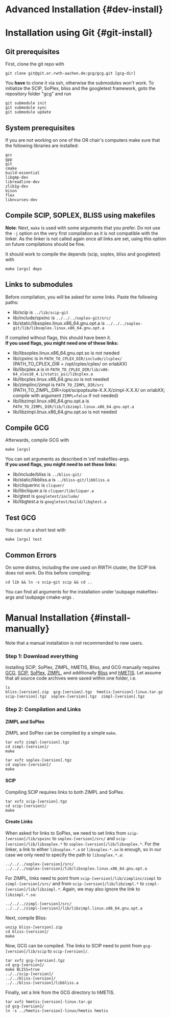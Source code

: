 # Advanced Installation {#dev-install}

# Installation using Git {#git-install}
## Git prerequisites
First, clone the git repo with

    git clone git@git.or.rwth-aachen.de:gcg/gcg.git [gcg-dir]

You **have** to clone it via ssh, otherwise the submodules won't work.
To initialize the SCIP, SoPlex, bliss and the googletest framework, goto the repository folder "gcg" and run

    git submodule init
    git submodule sync
    git submodule update

## System prerequisites
If you are not working on one of the OR chair's computers make sure that the following libraries are installed:

```or
gcc
gpp
git
cmake
build-essential
libgmp-dev
libreadline-dev
zlib1g-dev
bison
flex
libncurses-dev
```

## Compile SCIP, SOPLEX, BLISS using makefiles
**Note**: Next, ```make``` is used with some arguments that you prefer. Do not use the ```-j``` option on the very first compilation as it is not compatible with the linker. As the linker is not called again once all links are set, using this option on future compilations should be fine.

It should work to compile the depends (scip, soplex, bliss and googletest) with

    make [args] deps

## Links to submodules
Before compilation, you will be asked for some links. Paste the following paths:
 * lib/scip is `../lib/scip-git`
 * lib/include/spxinc is `../../../soplex-git/src/`
 * lib/static/libsoplex.linux.x86_64.gnu.opt.a is `../../../soplex-git/lib/libsoplex.linux.x86_64.gnu.opt.a`

If compiled without flags, this should have been it.<br>
**If you used flags, you might need one of these links:**
 * lib/libsoplex.linux.x86_64.gnu.opt.so is not needed
 * lib/cpxinc is in `PATH_TO_CPLEX_DIR/include/ilcplex/` (PATH_TO_CPLEX_DIR = /opt/cplex/cplex/ on orlabXX)
 * lib/libcplex.a is in `PATH_TO_CPLEX_DIR/lib/x86-64_sles10_4.1/static_pic/libcplex.a`
 * lib/libcplex.linux.x86_64.gnu.so is not needed
 * lib/zimplinc/zimpl is `PATH_TO_ZIMPL_DIR/src` (PATH_TO_ZIMPL_DIR=/opt/scipoptsuite-X.X.X/zimpl-X.X.X/ on orlabXX; compile with argument `ZIMPL=false` if not needed)
 * lib/libzimpl.linux.x86_64.gnu.opt.a is `PATH_TO_ZIMPL_DIR/lib/libzimpl.linux.x86_64.gnu.opt.a`
 * lib/libzimpl.linux.x86_64.gnu.opt.so is not needed

## Compile GCG
Afterwards, compile GCG with

    make [args]

You can set arguments as described in \ref makefiles-args. <br>
**If you used flags, you might need to set these links:**
 * lib/include/bliss is `../bliss-git/`
 * lib/static/libbliss.a is `../bliss-git/libbliss.a`
 * lib/cliquerinc is `cliquer/`
 * lib/libcliquer.a is `cliquer/libcliquer.a`
 * lib/gtest is `googletest/include/`
 * lib/libgtest.a is `googletest/build/libgtest.a`

## Test GCG
You can run a short test with

    make [args] test


## Common Errors
On some distros, including the one used on RWTH cluster, the SCIP link does not work. Do this before compiling:

    cd lib && ln -s scip-git scip && cd ..

You can find all arguments for the installation under \subpage makefiles-args and \subpage cmake-args .

# Manual Installation {#install-manually}
Note that a manual installation is not recommended to new users.

### Step 1: Download everything
Installing SCIP, SoPlex, ZIMPL, hMETIS, Bliss, and GCG manually requires <a href="http://www.or.rwth-aachen.de/gcg">GCG</a>, <a href="http://scip.zib.de/">SCIP</a>, <a href="http://soplex.zib.de/">SoPlex</a>, <a href="http://zimpl.zib.de/">ZIMPL</a>, and additionally <a href="http://www.tcs.hut.fi/Software/bliss/">Bliss</a> and <a href="http://glaros.dtc.umn.edu/gkhome/metis/hmetis/overview">hMETIS</a>. Let assume that all source code archives were saved within one folder, i.e.

    ls
    bliss-[version].zip  gcg-[version].tgz  hmetis-[version]-linux.tar.gz  scip-[version].tgz  soplex-[version].tgz  zimpl-[version].tgz


### Step 2: Compilation and Links
#### ZIMPL and SoPlex
ZIMPL and SoPlex can be compiled by a simple `make`.

    tar xvfz zimpl-[version].tgz
    cd zimpl-[version]/
    make

    tar xvfz soplex-[version].tgz
    cd soplex-[version]/
    make

#### SCIP
Compiling SCIP requires links to both ZIMPL and SoPlex.

    tar xvfz scip-[version].tgz
    cd scip-[version]/
    make

#### Create Links
When asked for links to SoPlex, we need to set links from `scip-[version]/lib/spxinc` to `soplex-[version]/src/` and `scip-[version]/lib/libsoplex.*` to `soplex-[version]/lib/libsoplex.*`. For the linker, a link to either `libsoplex.*.a` or `libsoplex-*.so` is enough, so in our case we only need to specify the path to `libsoplex.*.a`:

    ../../../soplex-[version]/src/
    ../../../soplex-[version]/lib/libsoplex.linux.x86_64.gnu.opt.a

For ZIMPL, links need to point from `scip-[version]/lib/zimplinc/zimpl` to `zimpl-[version]/src/` and from `scip-[version]/lib/libzimpl.*` to `zimpl-[version]/lib/libzimpl.*`. Again, we may also ignore the link to `libzimpl.*.so`:

    ../../../zimpl-[version]/src/
    ../../../zimpl-[version]/lib/libzimpl.linux.x86_64.gnu.opt.a


Next, compile Bliss:

    unzip bliss-[version].zip
    cd bliss-[version]/
    make

Now, GCG can be compiled. The links to SCIP need to point from `gcg-[version]/lib/scip` to `scip-[version]/`.

    tar xvfz gcg-[version].tgz
    cd gcg-[version]/
    make BLISS=true
    ../../scip-[version]/
    ../../bliss-[version]/
    ../../bliss-[version]/libbliss.a

Finally, set a link from the GCG directory to hMETIS.

    tar xvfz hmetis-[version]-linux.tar.gz
    cd gcg-[version]/
    ln -s ../hmetis-[version]-linux/hmetis hmetis
